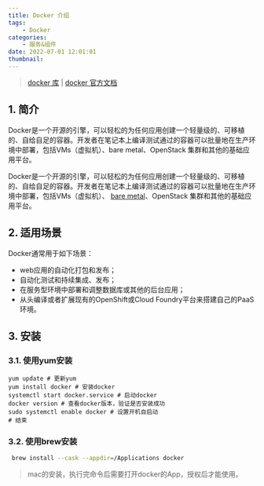 ```yaml
---
title: Docker 介绍
tags:
    - Docker
categories:
    - 服务&组件
date: 2022-07-01 12:01:01
thumbnail:
---
```


> [docker 库](https://hub.docker.com) | [docker 官方文档](https://docs.docker.com/)

## 1. 简介

Docker是一个开源的引擎，可以轻松的为任何应用创建一个轻量级的、可移植的、自给自足的容器。开发者在笔记本上编译测试通过的容器可以批量地在生产环境中部署，包括VMs（虚拟机）、bare metal、OpenStack 集群和其他的基础应用平台。

Docker是一个开源的引擎，可以轻松的为任何应用创建一个轻量级的、可移植的、自给自足的容器。开发者在笔记本上编译测试通过的容器可以批量地在生产环境中部署，包括VMs（虚拟机）、 [bare metal](http://www.whatis.com.cn/word_5275.htm)、OpenStack 集群和其他的基础应用平台。 

## 2. 适用场景

Docker通常用于如下场景：

- web应用的自动化打包和发布；
- 自动化测试和持续集成、发布；
- 在服务型环境中部署和调整数据库或其他的后台应用；
- 从头编译或者扩展现有的OpenShift或Cloud Foundry平台来搭建自己的PaaS环境。

## 3. 安装

### 3.1. 使用yum安装

```shell
yum update # 更新yum
yum install docker # 安装docker
systemctl start docker.service # 启动docker
docker version # 查看docker版本，验证是否安装成功
sudo systemctl enable docker # 设置开机自启动
# 结束
```

### 3.2. 使用brew安装

```sh
 brew install --cask --appdir=/Applications docker
```

> mac的安装，执行完命令后需要打开docker的App，授权后才能使用。
